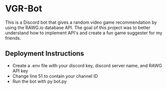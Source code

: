 # VGR-Bot
This is a Discord bot that gives a random video game recommendation by using the RAWG.io database API.
The goal of this project was to better understand how to implement API's and create a fun game suggester for my friends.

## Deployment Instructions
 - Create a .env file with your discord key, discord server name, and RAWG API key
 - Change line 51 to contain your channel ID
 - Run the bot with py bot.py
